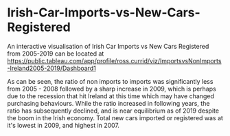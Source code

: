 # Irish-Car-Imports-vs-New-Cars-Registered

An interactive visualisation of Irish Car Imports vs New Cars Registered from 2005-2019 can be located at https://public.tableau.com/app/profile/ross.currid/viz/ImportsvsNonImports-Ireland2005-2019/Dashboard1

As can be seen, the ratio of non imports to imports was significantly less from 2005 - 2008 followed by a sharp increase in 2009, which is perhaps due to the recession that hit Ireland at this time which may have changed purchasing behaviours. While the ratio increased in following years, the ratio has subsequently declined, and is near equilibrium as of 2019 despite the boom in the Irish economy. Total new cars imported or registered was at it's lowest in 2009, and highest in 2007. 
